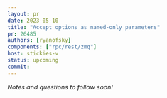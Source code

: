```yaml
---
layout: pr
date: 2023-05-10
title: "Accept options as named-only parameters"
pr: 26485
authors: [ryanofsky]
components: ["rpc/rest/zmq"]
host: stickies-v
status: upcoming
commit:
---
```


_Notes and questions to follow soon!_

<!-- TODO: Before meeting, add notes and questions
## Notes



## Questions

1. Did you review the PR? [Concept ACK, approach ACK, tested ACK, or NACK](https://github.com/bitcoin/bitcoin/blob/master/CONTRIBUTING.md#peer-review)? What was your review approach?
-->


<!-- TODO: After meeting, uncomment and add meeting log between the irc tags
## Meeting Log

{% irc %}
{% endirc %}
-->
